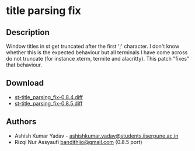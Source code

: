 title parsing fix
=================

Description
-----------

Window titles in st get truncated after the first ';' character. I don't know
whether this is the expected behaviour but all terminals I have come across
do not truncate (for instance xterm, termite and alacritty). This patch "fixes"
that behaviour.

Download
--------
* [st-title\_parsing\_fix-0.8.4.diff](st-title_parsing_fix-0.8.4.diff)
* [st-title\_parsing\_fix-0.8.5.diff](st-title_parsing_fix-0.8.5.diff)

Authors
-------
* Ashish Kumar Yadav - <ashishkumar.yadav@students.iiserpune.ac.in>
* Rizqi Nur Assyaufi <bandithijo@gmail.com> (0.8.5 port)
